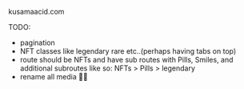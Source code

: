 kusamaacid.com


TODO: 

- pagination
- NFT classes like legendary rare etc..(perhaps having tabs on top)
- route should be NFTs and have sub routes with Pills, Smiles, and additional subroutes like so: NFTs > Pills > legendary
- rename all media 🐼🔫




